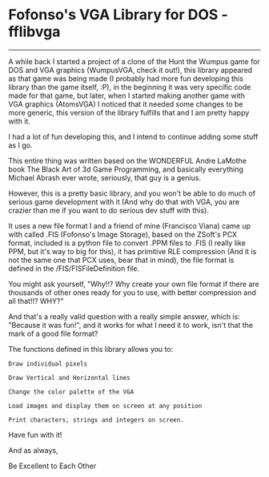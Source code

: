 # Fofonso's VGA Library for DOS - fflibvga
------------------------------------------------------------------

A while back I started a project of a clone of the Hunt the Wumpus game for DOS and VGA graphics (WumpusVGA, check it out!), this library appeared as that game was being made (I probably had more fun developing this library than the game itself, :P), in the beginning it was very specific code made for that game, but later, when I started making another game with VGA graphics (AtomsVGA) I noticed that it needed some changes to be more generic, this version of the library fulfills that and I am pretty happy with it.

I had a lot of fun developing this, and I intend to continue adding some stuff as I go.

This entire thing was written based on the WONDERFUL Andre LaMothe book The Black Art of 3d Game Programming, and basically everything Michael Abrash ever wrote, seriously, that guy is a genius.

However, this is a pretty basic library, and you won't be able to do much of serious game development with it (And why do that with VGA, you are crazier than me if you want to do serious dev stuff with this).

It uses a new file format I and a friend of mine (Francisco Viana) came up with called .FIS (Fofonso's Image Storage), based on the ZSoft's PCX format, included is a python file to convert .PPM files to .FIS (I really like PPM, but it's way to big for this), it has primitive RLE compression (And it is not the same one that PCX uses, bear that in mind), the file format is defined in the /FIS/FISFileDefinition file.

You might ask yourself, "Why!!? Why create your own file format if there are thousands of other ones ready for you to use, with better compression and all that!!? WHY?"

And that's a really valid question with a really simple answer, which is: "Because it was fun!", and it works for what I need it to work, isn't that the mark of a good file format?

The functions defined in this library allows you to:
```
Draw individual pixels

Draw Vertical and Horizontal lines

Change the color palette of the VGA

Load images and display them on screen at any position

Print characters, strings and integers on screen.
```

Have fun with it!

And as always,

Be Excellent to Each Other

